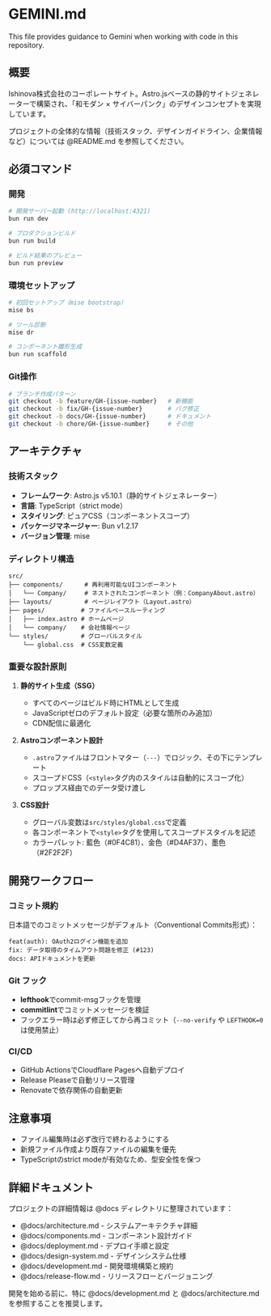 # GEMINI.md

This file provides guidance to Gemini when working with code in this repository.

## 概要

Ishinova株式会社のコーポレートサイト。Astro.jsベースの静的サイトジェネレーターで構築され、「和モダン × サイバーパンク」のデザインコンセプトを実現しています。

プロジェクトの全体的な情報（技術スタック、デザインガイドライン、企業情報など）については @README.md を参照してください。

## 必須コマンド

### 開発
```bash
# 開発サーバー起動 (http://localhost:4321)
bun run dev

# プロダクションビルド
bun run build

# ビルド結果のプレビュー
bun run preview
```

### 環境セットアップ
```bash
# 初回セットアップ（mise bootstrap）
mise bs

# ツール診断
mise dr

# コンポーネント雛形生成
bun run scaffold
```

### Git操作
```bash
# ブランチ作成パターン
git checkout -b feature/GH-{issue-number}   # 新機能
git checkout -b fix/GH-{issue-number}       # バグ修正
git checkout -b docs/GH-{issue-number}      # ドキュメント
git checkout -b chore/GH-{issue-number}     # その他
```



## アーキテクチャ

### 技術スタック
- **フレームワーク**: Astro.js v5.10.1（静的サイトジェネレーター）
- **言語**: TypeScript（strict mode）
- **スタイリング**: ピュアCSS（コンポーネントスコープ）
- **パッケージマネージャー**: Bun v1.2.17
- **バージョン管理**: mise

### ディレクトリ構造
```
src/
├── components/      # 再利用可能なUIコンポーネント
│   └── Company/     # ネストされたコンポーネント（例：CompanyAbout.astro）
├── layouts/         # ページレイアウト（Layout.astro）
├── pages/          # ファイルベースルーティング
│   ├── index.astro # ホームページ
│   └── company/    # 会社情報ページ
└── styles/         # グローバルスタイル
    └── global.css  # CSS変数定義
```

### 重要な設計原則

1. **静的サイト生成（SSG）**
   - すべてのページはビルド時にHTMLとして生成
   - JavaScriptゼロのデフォルト設定（必要な箇所のみ追加）
   - CDN配信に最適化

2. **Astroコンポーネント設計**
   - `.astro`ファイルはフロントマター（`---`）でロジック、その下にテンプレート
   - スコープドCSS（`<style>`タグ内のスタイルは自動的にスコープ化）
   - プロップス経由でのデータ受け渡し

3. **CSS設計**
   - グローバル変数は`src/styles/global.css`で定義
   - 各コンポーネントで`<style>`タグを使用してスコープドスタイルを記述
   - カラーパレット: 藍色（#0F4C81）、金色（#D4AF37）、墨色（#2F2F2F）

## 開発ワークフロー

### コミット規約
日本語でのコミットメッセージがデフォルト（Conventional Commits形式）：
```
feat(auth): OAuth2ログイン機能を追加
fix: データ取得のタイムアウト問題を修正 (#123)
docs: APIドキュメントを更新
```

### Git フック
- **lefthook**でcommit-msgフックを管理
- **commitlint**でコミットメッセージを検証
- フックエラー時は必ず修正してから再コミット（`--no-verify` や `LEFTHOOK=0`は使用禁止）

### CI/CD
- GitHub ActionsでCloudflare Pagesへ自動デプロイ
- Release Pleaseで自動リリース管理
- Renovateで依存関係の自動更新

## 注意事項
- ファイル編集時は必ず改行で終わるようにする
- 新規ファイル作成より既存ファイルの編集を優先
- TypeScriptのstrict modeが有効なため、型安全性を保つ

## 詳細ドキュメント

プロジェクトの詳細情報は @docs ディレクトリに整理されています：

- @docs/architecture.md - システムアーキテクチャ詳細
- @docs/components.md - コンポーネント設計ガイド
- @docs/deployment.md - デプロイ手順と設定
- @docs/design-system.md - デザインシステム仕様
- @docs/development.md - 開発環境構築と規約
- @docs/release-flow.md - リリースフローとバージョニング

開発を始める前に、特に @docs/development.md と @docs/architecture.md を参照することを推奨します。

